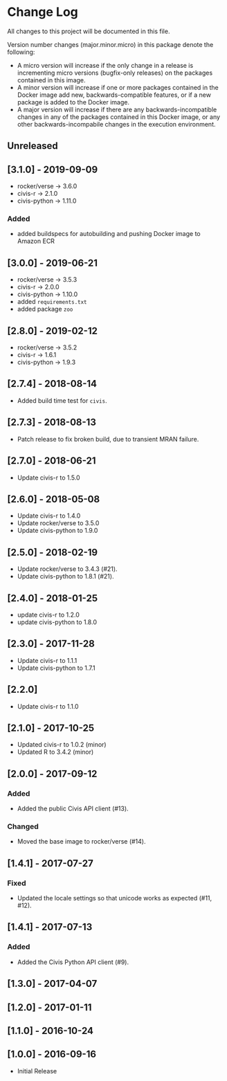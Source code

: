 
# Change Log

All changes to this project will be documented in this file.

Version number changes (major.minor.micro) in this package denote the following:
- A micro version will increase if the only change in a release is incrementing micro versions (bugfix-only releases) on the packages contained in this image.
- A minor version will increase if one or more packages contained in the Docker image add new, backwards-compatible features, or if a new package is added to the Docker image.
- A major version will increase if there are any backwards-incompatible changes in any of the packages contained in this Docker image, or any other backwards-incompabile changes in the execution environment.

## Unreleased

## [3.1.0] - 2019-09-09

- rocker/verse -> 3.6.0
- civis-r -> 2.1.0
- civis-python -> 1.11.0

### Added
- added buildspecs for autobuilding and pushing Docker image to Amazon ECR 

## [3.0.0] - 2019-06-21

- rocker/verse -> 3.5.3
- civis-r -> 2.0.0
- civis-python -> 1.10.0
- added `requirements.txt`
- added package `zoo`

## [2.8.0] - 2019-02-12

- rocker/verse -> 3.5.2
- civis-r -> 1.6.1
- civis-python -> 1.9.3

## [2.7.4] - 2018-08-14

- Added build time test for `civis`.

## [2.7.3] - 2018-08-13

- Patch release to fix broken build, due to transient MRAN failure.

## [2.7.0] - 2018-06-21

- Update civis-r to 1.5.0

## [2.6.0] - 2018-05-08

- Update civis-r to 1.4.0
- Update rocker/verse to 3.5.0
- Update civis-python to 1.9.0

## [2.5.0] - 2018-02-19

- Update rocker/verse to 3.4.3 (#21).
- Update civis-python to 1.8.1 (#21).

## [2.4.0] - 2018-01-25

- update civis-r to 1.2.0
- update civis-python to 1.8.0

## [2.3.0] - 2017-11-28

- Update civis-r to 1.1.1
- Update civis-python to 1.7.1

## [2.2.0]

- Update civis-r to 1.1.0

## [2.1.0] - 2017-10-25

- Updated civis-r to 1.0.2 (minor)
- Updated R to 3.4.2 (minor)

## [2.0.0] - 2017-09-12

### Added
- Added the public Civis API client (#13).

### Changed
- Moved the base image to rocker/verse (#14).

## [1.4.1] - 2017-07-27

### Fixed
- Updated the locale settings so that unicode works as expected (#11, #12).

## [1.4.1] - 2017-07-13

### Added
- Added the Civis Python API client (#9).

## [1.3.0] - 2017-04-07

## [1.2.0] - 2017-01-11

## [1.1.0] - 2016-10-24

## [1.0.0] - 2016-09-16

* Initial Release
